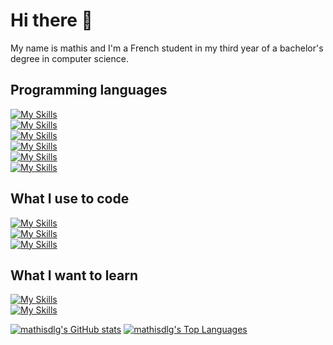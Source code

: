# Hi there 👋

My name is mathis and I'm a French student in my third year of a bachelor's degree in computer science.

## Programming languages

[![My Skills](https://skillicons.dev/icons?i=py&theme=dark)](https://skillicons.dev)  
[![My Skills](https://skillicons.dev/icons?i=html,css,js,bootstrap,php,symfony&theme=dark)](https://skillicons.dev)  
[![My Skills](https://skillicons.dev/icons?i=java,kotlin,gradle&theme=dark)](https://skillicons.dev)  
[![My Skills](https://skillicons.dev/icons?i=bash,arduino&theme=dark)](https://skillicons.dev)  
[![My Skills](https://skillicons.dev/icons?i=c,cpp,cs,dotnet&theme=dark)](https://skillicons.dev)  
[![My Skills](https://skillicons.dev/icons?i=mysql,sqlite,postgres,redis&theme=dark)](https://skillicons.dev)

## What I use to code

[![My Skills](https://skillicons.dev/icons?i=linux,nix,debian,raspberrypi,ubuntu,kali,windows&theme=dark)](https://skillicons.dev)  
[![My Skills](https://skillicons.dev/icons?i=vscodium,neovim,androidstudio,visualstudio,phpstorm,idea&theme=dark)](https://skillicons.dev)  
[![My Skills](https://skillicons.dev/icons?i=docker,git,github,gitlab&theme=dark)](https://skillicons.dev)

## What I want to learn

[![My Skills](https://skillicons.dev/icons?i=rust,zig,go&theme=dark)](https://skillicons.dev)  
[![My Skills](https://skillicons.dev/icons?i=blender,godot,unreal&theme=dark)](https://skillicons.dev)


[![mathisdlg's GitHub stats](https://github-readme-stats.vercel.app/api?username=mathisdlg&show_icons=true&theme=transparent)](https://github.com/mathisdlg)
[![mathisdlg's Top Languages](https://github-readme-stats.vercel.app/api/top-langs/?username=mathisdlg&theme=vue-dark&show_icons=true&hide_border=true&layout=compact)](https://github.com/mathisdlg)
